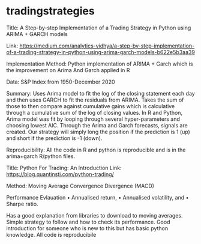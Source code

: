 # tradingstrategies


Title: A Step-by-step Implementation of a Trading Strategy in Python using ARIMA + GARCH models

Link: https://medium.com/analytics-vidhya/a-step-by-step-implementation-of-a-trading-strategy-in-python-using-arima-garch-models-b622e5b3aa39 

Implementation Method: Python implementation of ARIMA + Garch which is the improvement on Arima And Garch applied in R

Data: S&P Index from 1950-December 2020

Summary: Uses Arima model to fit the log of the closing statement each day and then uses GARCH to fit the residuals from ARIMA. Takes the sum of those to then compare against cumulative gains which is calculative through a cumulative sum of the log of closing values. 
In R and Python, Arima model was fit by looping through several hyper-parameters and choosing lowest AIC. Through the Arima and Garch forecasts, signals are created. Our strategy will simply long the position if the prediction is 1 (up) and short if the prediction is -1 (down). 

Reproducibility: All the code in R and python is reproducible and is in the arima+garch R/python files.


Title: Python For Trading: An Introduction
Link: https://blog.quantinsti.com/python-trading/

Method: Moving Average Convergence Divergence (MACD)

Performance Evlauation
•	Annualised return,
•	Annualised volatility, and
•	Sharpe ratio.

Has a good explanation from libraries to download to moving averages. Simple strategy to follow and how to check its performance. Good introduction for someone who is new to this but has basic python knowledge. All code is reproducibile 




